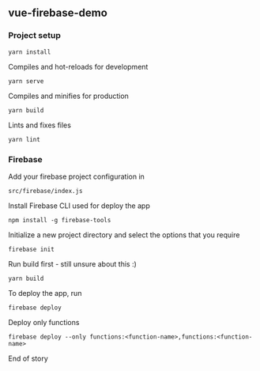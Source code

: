## vue-firebase-demo

### Project setup
```
yarn install
```

Compiles and hot-reloads for development
```
yarn serve
```

Compiles and minifies for production
```
yarn build
```

Lints and fixes files
```
yarn lint
```

### Firebase

Add your firebase project configuration in 
```
src/firebase/index.js
```

Install Firebase CLI used for deploy the app
```
npm install -g firebase-tools
```

Initialize a new project directory and select the options that you require
```
firebase init
```

Run build first - still unsure about this :)
```
yarn build
```

To deploy the app, run
```
firebase deploy
```
Deploy only functions
```
firebase deploy --only functions:<function-name>,functions:<function-name>
```
End of story

